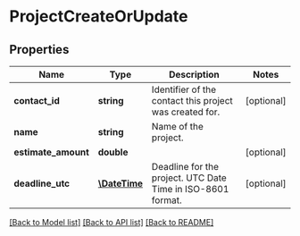 # ProjectCreateOrUpdate

## Properties
Name | Type | Description | Notes
------------ | ------------- | ------------- | -------------
**contact_id** | **string** | Identifier of the contact this project was created for. | [optional] 
**name** | **string** | Name of the project. | 
**estimate_amount** | **double** |  | [optional] 
**deadline_utc** | [**\DateTime**](\DateTime.md) | Deadline for the project. UTC Date Time in ISO-8601 format. | [optional] 

[[Back to Model list]](../README.md#documentation-for-models) [[Back to API list]](../README.md#documentation-for-api-endpoints) [[Back to README]](../README.md)


